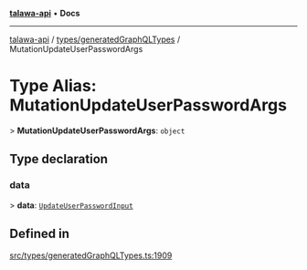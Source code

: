 [**talawa-api**](../../../README.md) • **Docs**

***

[talawa-api](../../../modules.md) / [types/generatedGraphQLTypes](../README.md) / MutationUpdateUserPasswordArgs

# Type Alias: MutationUpdateUserPasswordArgs

\> **MutationUpdateUserPasswordArgs**: `object`

## Type declaration

### data

\> **data**: [`UpdateUserPasswordInput`](UpdateUserPasswordInput.md)

## Defined in

[src/types/generatedGraphQLTypes.ts:1909](https://github.com/PalisadoesFoundation/talawa-api/blob/1f38da5423898626c6ebfa24896a9c3d008195c6/src/types/generatedGraphQLTypes.ts#L1909)
